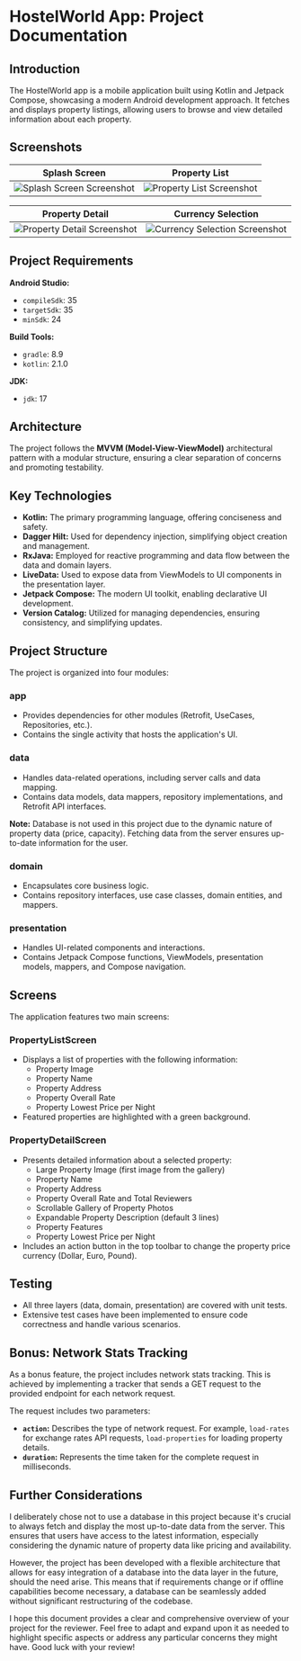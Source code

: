 # HostelWorld App: Project Documentation

## Introduction

The HostelWorld app is a mobile application built using Kotlin and Jetpack Compose, showcasing a modern Android development approach. It fetches and displays property listings, allowing users to browse and view detailed information about each property.

## Screenshots

| Splash Screen | Property List |
|---|---|
| ![Splash Screen Screenshot](screenshots/splash_screen.png) | ![Property List Screenshot](screenshots/property_list.png) |

| Property Detail | Currency Selection |
|---|---|
| ![Property Detail Screenshot](screenshots/property_detail.png) | ![Currency Selection Screenshot](screenshots/currency_selection.png) |

## Project Requirements

**Android Studio:**

*   `compileSdk`: 35
*   `targetSdk`: 35
*   `minSdk`: 24

**Build Tools:**

*   `gradle`: 8.9
*   `kotlin`: 2.1.0

**JDK:**

*   `jdk`: 17

## Architecture

The project follows the **MVVM (Model-View-ViewModel)** architectural pattern with a modular structure, ensuring a clear separation of concerns and promoting testability.

## Key Technologies

*   **Kotlin:** The primary programming language, offering conciseness and safety.
*   **Dagger Hilt:** Used for dependency injection, simplifying object creation and management.
*   **RxJava:** Employed for reactive programming and data flow between the data and domain layers.
*   **LiveData:** Used to expose data from ViewModels to UI components in the presentation layer.
*   **Jetpack Compose:** The modern UI toolkit, enabling declarative UI development.
*   **Version Catalog:**  Utilized for managing dependencies, ensuring consistency, and simplifying updates.

## Project Structure

The project is organized into four modules:

### app

*   Provides dependencies for other modules (Retrofit, UseCases, Repositories, etc.).
*   Contains the single activity that hosts the application's UI.

### data

*   Handles data-related operations, including server calls and data mapping.
*   Contains data models, data mappers, repository implementations, and Retrofit API interfaces.

**Note:** Database is not used in this project due to the dynamic nature of property data (price, capacity). Fetching data from the server ensures up-to-date information for the user.

### domain

*   Encapsulates core business logic.
*   Contains repository interfaces, use case classes, domain entities, and mappers.

### presentation

*   Handles UI-related components and interactions.
*   Contains Jetpack Compose functions, ViewModels, presentation models, mappers, and Compose navigation.

## Screens

The application features two main screens:

### PropertyListScreen

*   Displays a list of properties with the following information:
    *   Property Image
    *   Property Name
    *   Property Address
    *   Property Overall Rate
    *   Property Lowest Price per Night
*   Featured properties are highlighted with a green background.

### PropertyDetailScreen

*   Presents detailed information about a selected property:
    *   Large Property Image (first image from the gallery)
    *   Property Name
    *   Property Address
    *   Property Overall Rate and Total Reviewers
    *   Scrollable Gallery of Property Photos
    *   Expandable Property Description (default 3 lines)
    *   Property Features
    *   Property Lowest Price per Night
*   Includes an action button in the top toolbar to change the property price currency (Dollar, Euro, Pound).

## Testing

*   All three layers (data, domain, presentation) are covered with unit tests.
*   Extensive test cases have been implemented to ensure code correctness and handle various scenarios.

## Bonus: Network Stats Tracking

As a bonus feature, the project includes network stats tracking. This is achieved by implementing a tracker that sends a GET request to the provided endpoint for each network request.

The request includes two parameters:

*   **`action`:** Describes the type of network request. For example, `load-rates` for exchange rates API requests, `load-properties` for loading property details.
*   **`duration`:** Represents the time taken for the complete request in milliseconds.

## Further Considerations

I deliberately chose not to use a database in this project because it's crucial to always fetch and display the most up-to-date data from the server. This ensures that users have access to the latest information, especially considering the dynamic nature of property data like pricing and availability.

However, the project has been developed with a flexible architecture that allows for easy integration of a database into the data layer in the future, should the need arise. This means that if requirements change or if offline capabilities become necessary, a database can be seamlessly added without significant restructuring of the codebase.

I hope this document provides a clear and comprehensive overview of your project for the reviewer. Feel free to adapt and expand upon it as needed to highlight specific aspects or address any particular concerns they might have. Good luck with your review!
